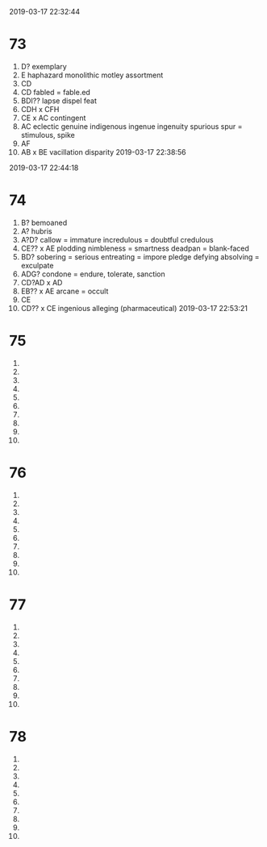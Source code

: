 2019-03-17 22:32:44
# 73
1. D?
exemplary
2. E
haphazard
monolithic
motley assortment
3. CD
4. CD
fabled = fable.ed
5. BDI??
lapse
dispel
feat
6. CDH x CFH
7. CE x AC
contingent
8. AC
eclectic
genuine
indigenous
ingenue
ingenuity
spurious
spur = stimulous, spike
9. AF
10. AB x BE
vacillation
disparity
2019-03-17 22:38:56

2019-03-17 22:44:18
# 74
1. B?
bemoaned
2. A?
hubris
3. A?D?
callow = immature
incredulous = doubtful
credulous
4. CE?? x AE
plodding
nimbleness = smartness
deadpan = blank-faced
5. BD?
sobering = serious
entreating = impore
pledge
defying
absolving = exculpate
6. ADG?
condone = endure, tolerate, sanction
7. CD?AD x AD
8. EB?? x AE
arcane = occult
9. CE
10. CD?? x CE
ingenious
alleging
(pharmaceutical)
2019-03-17 22:53:21


# 75
1. 
2. 
3. 
4. 
5. 
6. 
7. 
8. 
9. 
10. 

# 76
1. 
2. 
3. 
4. 
5. 
6. 
7. 
8. 
9. 
10. 

# 77
1. 
2. 
3. 
4. 
5. 
6. 
7. 
8. 
9. 
10. 

# 78
1. 
2. 
3. 
4. 
5. 
6. 
7. 
8. 
9. 
10. 